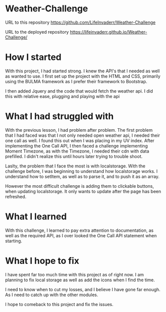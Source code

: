 # Weather-Challenge
URL to this repository https://github.com/LifeInvaderr/Weather-Challenge

URL to the deployed repository https://lifeinvaderr.github.io/Weather-Challenge/

# How I started
With this project, I had started strong. I knew the API's that I needed as well as wanted to use. 
I first set up the project with the HTML and CSS, primarily using the BULMA framework as I prefer their framework to Bootstrap.

I then added Jquery and the code that would fetch the weather api.
I did this with relative ease, plugging and playing with the api

# What I had struggled with
With the previous lesson, I had problem after problem.
The first problem that I had faced was that I not only needed open weather api, I needed their one call as well. I found this out when I was placing in my UV index.
After implementing the One Call API, I then faced a challenge implementing Moment Timezone, as with the Timezone, I needed their cdn with data prefilled. I didn't realize this until hours later trying to trouble shoot.

Laslty, the problem that I face the most is with localstorage. With the challenge before, I was beginning to understand how localstorage works. I understand how to setItem, as well as to parse it, and to push it as an array.

However the most difficult challenge is adding them to clickable buttons, when updating localstorage. It only wants to update after the page has been refreshed.

# What I learned
With this challenge, I learned to pay extra attention to documentation, as well as the required API, as I over looked the One Call API statement when starting.

# What I hope to fix
I have spent far too much time with this project as of right now. I am planning to fix local storage as well as add the icons when I find the time.

I need to know when to cut my losses, and I believe I have gone far enough. As I need to catch up with the other modules.

I hope to comeback to this project and fix the issues.
